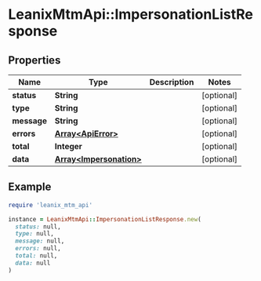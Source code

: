# LeanixMtmApi::ImpersonationListResponse

## Properties

| Name | Type | Description | Notes |
| ---- | ---- | ----------- | ----- |
| **status** | **String** |  | [optional] |
| **type** | **String** |  | [optional] |
| **message** | **String** |  | [optional] |
| **errors** | [**Array&lt;ApiError&gt;**](ApiError.md) |  | [optional] |
| **total** | **Integer** |  | [optional] |
| **data** | [**Array&lt;Impersonation&gt;**](Impersonation.md) |  | [optional] |

## Example

```ruby
require 'leanix_mtm_api'

instance = LeanixMtmApi::ImpersonationListResponse.new(
  status: null,
  type: null,
  message: null,
  errors: null,
  total: null,
  data: null
)
```

